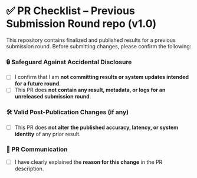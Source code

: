 # ✅ PR Checklist – Previous Submission Round repo (v1.0)

This repository contains finalized and published results for a previous submission round. Before submitting changes, please confirm the following:

### 🔒 Safeguard Against Accidental Disclosure
- [ ] I confirm that I am **not committing results or system updates intended for a future round**.
- [ ] This PR does **not contain any result, metadata, or logs for an unreleased submission round**.

### 🛠️ Valid Post-Publication Changes (if any)
- [ ] This PR does **not alter the published accuracy, latency, or system identity** of any prior result.

### 📄 PR Communication
- [ ] I have clearly explained the **reason for this change** in the PR description.
